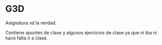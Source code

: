 # G3D
Asignatura xd la verdad.

Contiene apuntes de clase y algunos ejercicios de clase ya que ni iba ni hace falta ir a clase.
